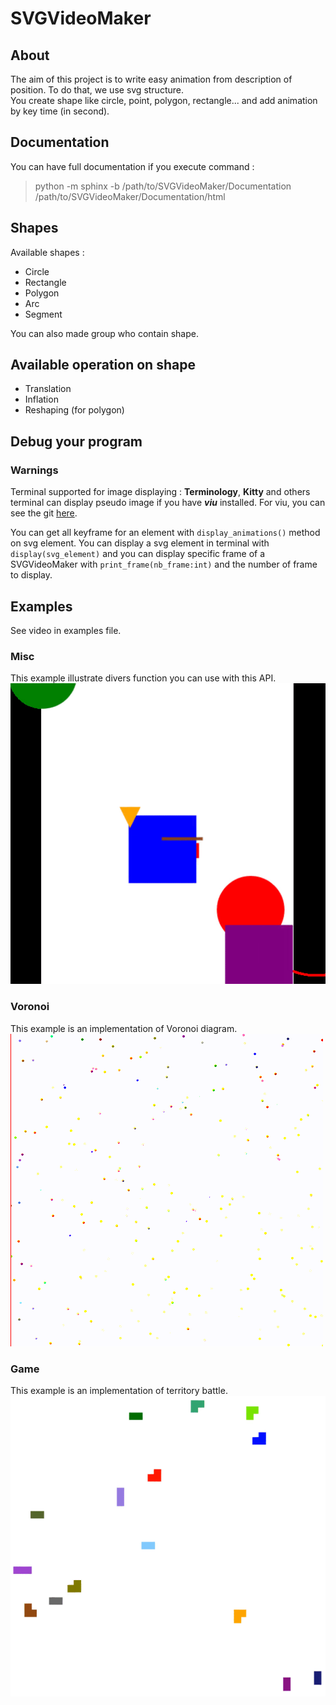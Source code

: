 # SVGVideoMaker

## About

The aim of this project is to write easy animation from description of position.
To do that, we use svg structure. <br/>
You create shape like circle, point, polygon, rectangle... and add animation by key time (in second).

## Documentation 

You can have full documentation if you execute command : <br/>
> python -m sphinx -b /path/to/SVGVideoMaker/Documentation /path/to/SVGVideoMaker/Documentation/html

## Shapes 

Available shapes :

-   Circle
-   Rectangle
-   Polygon
-   Arc
-   Segment

You can also made group who contain shape.

## Available operation on shape

-   Translation
-   Inflation
-   Reshaping (for polygon)

## Debug your program

### Warnings
Terminal supported for image displaying : **Terminology**, **Kitty** and others terminal can display pseudo image if you have ***viu*** installed. For viu, you can see the git [here](https://github.com/atanunq/viu).

You can get all keyframe for an element with `display_animations()` method on svg element.
You can display a svg element in terminal with `display(svg_element)` and you can display specific frame of a SVGVideoMaker with `print_frame(nb_frame:int)` and the number of frame to display.

## Examples

See video in examples file.

### Misc

This example illustrate divers function you can use with this API.
![Misc Gif](SVGVideoMaker/examples/Misc.gif)

### Voronoi

This example is an implementation of Voronoi diagram.
![Voronoi Gif](SVGVideoMaker/examples/Voronoi.gif)

### Game

This example is an implementation of territory battle.
![Game Gif](SVGVideoMaker/examples/Game.gif)
 
